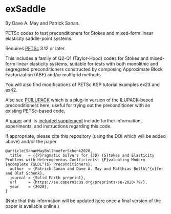 # exSaddle
By Dave A. May and Patrick Sanan.

PETSc codes to test preconditioners for Stokes and mixed-form linear elasticity saddle-point systems.

Requires [PETSc](https://mcs.anl.gov/petsc) 3.12 or later.

This includes a family of Q2-Q1 (Taylor-Hood) codes for Stokes and mixed-form linear elasticity systems, suitable for tests with both monolithic and segregated preconditioners constructed by composing Approximate Block Factorization (ABF) and/or multigrid methods.

You will also find modifications of PETSc KSP tutorial examples ex23 and ex42.

Also see [PCILUPACK](github.com/psanan/pcilupack) which is a plug-in
version of the ILUPACK-based preconditioners here, useful for trying
out the preconditioner with an existing PETSc-based code.

A [paper](https://se.copernicus.org/preprints/se-2020-79/>) and its [included supplement](https://se.copernicus.org/preprints/se-2020-79/se-2020-79-supplement.pdf) include further information, experiments, and instructions regarding this code.

If appropriate, please cite this repository (using the DOI which will be added above) and/or the paper.

```
@article{SananMayBollhoeferSchenk2020,
  title   = {{P}ragmatic Solvers for {3D} {S}tokes and Elasticity Problems with Heterogeneous Coefficients: {E}valuating Modern Incomplete {$LDL^T$} Preconditioners},
  author  = {Patrick Sanan and Dave A. May and Matthias Bollh\"{o}fer and Olaf Schenk},
  journal = {Solid Earth preprint},
  url     = {https://se.copernicus.org/preprints/se-2020-79/},
  year    = {2020},
}
```
(Note that this information will be updated [here](github.com/psanan/exsaddle) once a final version of the paper is available online.)
